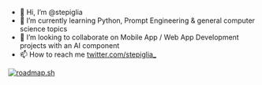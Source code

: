 - 👋  Hi, I’m @stepiglia
- 🌱  I’m currently learning Python, Prompt Engineering & general computer science topics  
- 💞️  I’m looking to collaborate on  Mobile App / Web App Development projects with an AI component
- 📫  How to reach me [twitter.com/stepiglia_](https://www.twitter.com/stepiglia_)

[![roadmap.sh](https://api.roadmap.sh/v1-badge/tall/644065d3e272577374929eb9?variant=dark&roadmaps=computer-science%2Csql%2Cprompt-engineering%2Cai-data-scientist)](https://roadmap.sh)


<!---
stepiglia/stepiglia is a ✨ special ✨ repository because its `README.md` (this file) appears on your GitHub profile.
You can click the Preview link to take a look at your changes.
--->

